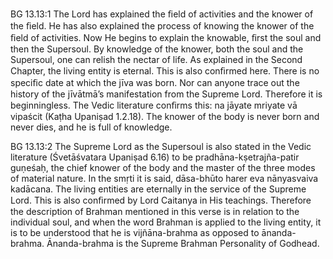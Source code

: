 BG 13.13:1	The Lord has explained the ﬁeld of activities and the knower of the ﬁeld. He has also explained the process of knowing the knower of the ﬁeld of activities. Now He begins to explain the knowable, ﬁrst the soul and then the Supersoul. By knowledge of the knower, both the soul and the Supersoul, one can relish the nectar of life. As explained in the Second Chapter, the living entity is eternal. This is also conﬁrmed here. There is no speciﬁc date at which the jīva was born. Nor can anyone trace out the history of the jīvātmā’s manifestation from the Supreme Lord. Therefore it is beginningless. The Vedic literature conﬁrms this: na jāyate mriyate vā vipaścit (Kaṭha Upaniṣad 1.2.18). The knower of the body is never born and never dies, and he is full of knowledge.

BG 13.13:2	The Supreme Lord as the Supersoul is also stated in the Vedic literature (Śvetāśvatara Upaniṣad 6.16) to be pradhāna-kṣetrajña-patir guṇeśaḥ, the chief knower of the body and the master of the three modes of material nature. In the smṛti it is said, dāsa-bhūto harer eva nānyasvaiva kadācana. The living entities are eternally in the service of the Supreme Lord. This is also conﬁrmed by Lord Caitanya in His teachings. Therefore the description of Brahman mentioned in this verse is in relation to the individual soul, and when the word Brahman is applied to the living entity, it is to be understood that he is vijñāna-brahma as opposed to ānanda-brahma. Ānanda-brahma is the Supreme Brahman Personality of Godhead.